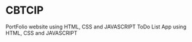 # CBTCIP
PortFolio website using HTML, CSS and JAVASCRIPT
ToDo List App using HTML, CSS and JAVASCRIPT
